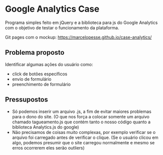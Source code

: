 # Google Analytics Case

Programa simples feito em jQuery e a biblioteca para js do Google Analytics com o objetivo de testar o funcionamento da plataforma.

Git pages com o mockup: https://marcelopesse.github.io/case-analytics/

## Problema proposto
Identificar algumas ações do usuário como:
- click de botões específicos
- envio de formulário
- preenchimento de formulário

## Pressupostos
- Só podemos inserir um arquivo .js, a fim de evitar maiores problemas para o dono do site. (O que nos força a colocar somente um arquivo chamado tagueamento.js que contém tanto o nosso código quanto a biblioteca Analytics.js do google)
- Não precisamos de coisas muito complexas, por exemplo verificar se o arquivo foi carregado antes de verificar o clique. (Se o usuário clicou em algo, podemos presumir que o site carregou normalmente e mesmo se erros ocorrerem eles serão outliers)
